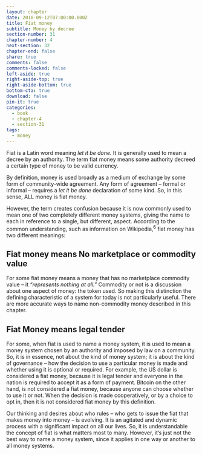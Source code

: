 ```yaml
---
layout: chapter
date: 2018-09-12T07:00:00.000Z
title: Fiat money
subtitle: Money by decree
section-number: 31
chapter-number: 4
next-section: 32
chapter-end: false
share: true
comments: false
comments-locked: false
left-aside: true
right-aside-top: true
right-aside-bottom: true
bottom-cta: true
download: false
pin-it: true
categories:
  - book
  - chapter-4
  - section-31
tags:
  - money
---
```

Fiat is a Latin word meaning _let it be done._ It is generally used to
mean a decree by an authority. The term fiat money means some
authority decreed a certain type of money to be valid currency.

By definition, money is used broadly as a medium of exchange by
some form of community-wide agreement. Any form of agreement –
formal or informal – requires a _let it be done_ declaration of some kind.
So, in this sense, ALL money is fiat money.

However, the term creates confusion because it is now commonly
used to mean one of two completely different money systems, giving
the name to each in reference to a single, but different, aspect.
According to the common understanding, such as information on
Wikipedia,<sup>6</sup> fiat money has two different meanings:

## Fiat money means No marketplace or commodity value

For some fiat money means a money that has no marketplace
commodity value – it _“represents nothing at all.”_ Commodity or not is
a discussion about one aspect of money: the token used. So making
this distinction the defining characteristic of a system for today
is not particularly useful. There are more accurate ways to name
non-commodity money described in this chapter.

## Fiat Money means legal tender

For some, when fiat is used to name a money system, it is used to
mean a money system chosen by an authority and imposed by law
on a community. So, it is in essence, not about the kind of money
system; it is about the kind of governance – how the decision to use a
particular money is made and whether using it is optional or required.
For example, the US dollar is considered a fiat money, because it is
legal tender and everyone in the nation is required to accept it as a
form of payment. Bitcoin on the other hand, is not considered a fiat money, because anyone can choose whether to use it or not. When
the decision is made cooperatively, or by a choice to opt in, then it is
not considered fiat money by this definition.

Our thinking and desires about who rules – who gets to issue the
fiat that makes money into money – is evolving. It is an agitated
and dynamic process with a significant impact on all our lives. So, it
is understandable the concept of fiat is what matters most to many.
However, it’s just not the best way to name a money system, since it
applies in one way or another to all money systems.
